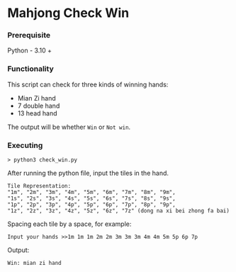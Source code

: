 # Mahjong Check Win

### Prerequisite

Python - 3.10 +


### Functionality

This script can check for three kinds of winning hands: 
- Mian Zi hand
- 7 double hand
- 13 head hand

The output will be whether `Win` or `Not win`.

### Executing
```
> python3 check_win.py
```

After running the python file, input the tiles in the hand. 


```
Tile Representation:
"1m", "2m", "3m", "4m", "5m", "6m", "7m", "8m", "9m",
"1s", "2s", "3s", "4s", "5s", "6s", "7s", "8s", "9s",
"1p", "2p", "3p", "4p", "5p", "6p", "7p", "8p", "9p",
"1z", "2z", "3z", "4z", "5z", "6z", "7z" (dong na xi bei zhong fa bai)
```

Spacing each tile by a space, for example:
```
Input your hands >>1m 1m 1m 2m 2m 3m 3m 3m 4m 4m 5m 5p 6p 7p
```

Output:
```
Win: mian zi hand
```


